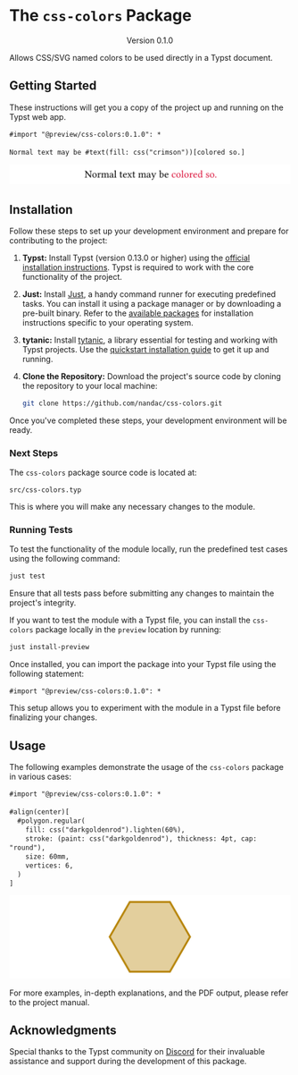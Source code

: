 # The `css-colors` Package
 <!-- markdownlint-disable MD033 -->
<div align="center">Version 0.1.0</div>

Allows CSS/SVG named colors to be used directly in a Typst document.

## Getting Started

These instructions will get you a copy of the project up and running on the Typst web app.

```typ
#import "@preview/css-colors:0.1.0": *

Normal text may be #text(fill: css("crimson"))[colored so.]
```

<picture>
  <source media="(prefers-color-scheme: dark)" srcset="./thumbnail-dark.svg">
  <img src="./thumbnail-light.svg" alt="">
</picture>

## Installation

Follow these steps to set up your development environment and prepare for contributing to the project:

1. **Typst:**
   Install Typst (version 0.13.0 or higher) using the [official installation instructions](https://github.com/typst/typst?tab=readme-ov-file#installation). Typst is required to work with the core functionality of the project.

1. **Just:**
   Install [Just](https://just.systems/man/en/introduction.html), a handy command runner for executing predefined tasks. You can install it using a package manager or by downloading a pre-built binary. Refer to the [available packages](https://just.systems/man/en/packages.html) for installation instructions specific to your operating system.

1. **tytanic:**
   Install [tytanic](https://tingerrr.github.io/tytanic/index.html), a library essential for testing and working with Typst projects. Use the [quickstart installation guide](https://tingerrr.github.io/tytanic/quickstart/install.html) to get it up and running.

1. **Clone the Repository:**
   Download the project's source code by cloning the repository to your local machine:

    ```bash
    git clone https://github.com/nandac/css-colors.git
    ```

Once you've completed these steps, your development environment will be ready.

### Next Steps

The `css-colors` package source code is located at:

```plaintext
src/css-colors.typ
```

This is where you will make any necessary changes to the module.

### Running Tests

To test the functionality of the module locally, run the predefined test cases using the following command:

```bash
just test
```

Ensure that all tests pass before submitting any changes to maintain the project's integrity.

If you want to test the module with a Typst file, you can install the `css-colors` package locally in the `preview` location by running:

```bash
just install-preview
```

Once installed, you can import the package into your Typst file using the following statement:

```typ
#import "@preview/css-colors:0.1.0": *
```

This setup allows you to experiment with the module in a Typst file before finalizing your changes.

## Usage

The following examples demonstrate the usage of the `css-colors` package in various cases:

```typ
#import "@preview/css-colors:0.1.0": *

#align(center)[
  #polygon.regular(
    fill: css("darkgoldenrod").lighten(60%),
    stroke: (paint: css("darkgoldenrod"), thickness: 4pt, cap: "round"),
    size: 60mm,
    vertices: 6,
  )
]
```

<picture>
  <source media="(prefers-color-scheme: dark)" srcset="./thumbnail-2-dark.svg">
  <img src="./thumbnail-2-light.svg" alt="">
</picture>

For more examples, in-depth explanations, and the PDF output, please refer to the project manual.

## Acknowledgments

Special thanks to the Typst community on [Discord](https://discord.com/channels/1054443721975922748/1069937650125000807) for their invaluable assistance and support during the development of this package.
